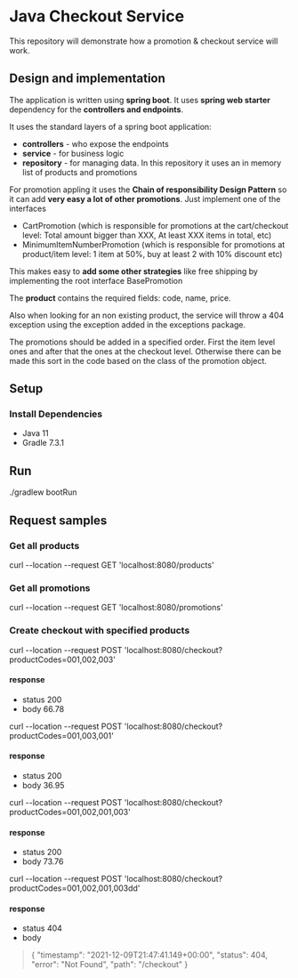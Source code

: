# Java Checkout Service

This repository will demonstrate how a promotion & checkout service will work.


## Design and implementation ##
The application is written using **spring boot**.
It uses **spring web starter** dependency for the **controllers and endpoints**.

It uses the standard layers of a spring boot application:
* **controllers** - who expose the endpoints
* **service** - for business logic
* **repository** - for managing data. In this repository it uses an in memory list of products and promotions


For promotion appling it uses the **Chain of responsibility Design Pattern** so it can add **very easy a lot of other promotions**. Just implement one of the interfaces
* CartPromotion (which is responsible for promotions at the cart/checkout level: Total amount bigger than XXX, At least XXX items in total, etc)
* MinimumItemNumberPromotion (which is responsible for promotions at product/item level: 1 item at 50%, buy at least 2 with 10% discount etc)

This makes easy to **add some other strategies** like free shipping by implementing the root interface BasePromotion

The **product** contains the required fields: code, name, price.

Also when looking for an non existing product, the service will throw a 404 exception using the exception added in the exceptions package.

The promotions should be added in a specified order. First the item level ones and after that the ones at the checkout level.
Otherwise there can be made this sort in the code based on the class of the promotion object.

## Setup ##

### Install Dependencies
* Java 11
* Gradle 7.3.1


## Run ##

./gradlew bootRun

## Request samples ##

### Get all products
curl --location --request GET 'localhost:8080/products'

### Get all promotions
curl --location --request GET 'localhost:8080/promotions'

### Create checkout with specified products

curl --location --request POST 'localhost:8080/checkout?productCodes=001,002,003'
#### response
* status 200
* body 66.78

curl --location --request POST 'localhost:8080/checkout?productCodes=001,003,001'
#### response
* status 200
* body 36.95

curl --location --request POST 'localhost:8080/checkout?productCodes=001,002,001,003'
#### response
* status 200
* body 73.76


curl --location --request POST 'localhost:8080/checkout?productCodes=001,002,001,003dd'
#### response
* status 404
* body
>{
"timestamp": "2021-12-09T21:47:41.149+00:00",
"status": 404,
"error": "Not Found",
"path": "/checkout"
}

